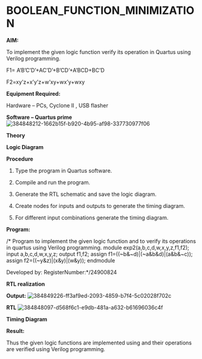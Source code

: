 # BOOLEAN_FUNCTION_MINIMIZATION

**AIM:**

To implement the given logic function verify its operation in Quartus using Verilog programming.

F1= A’B’C’D’+AC’D’+B’CD’+A’BCD+BC’D 

F2=xy’z+x’y’z+w’xy+wx’y+wxy

**Equipment Required:**

Hardware – PCs, Cyclone II , USB flasher

**Software – Quartus prime**
![384848212-1662b15f-b920-4b95-af98-337730977f06](https://github.com/user-attachments/assets/2aee78c4-9da4-42c2-9bad-25628176d221)

**Theory**

**Logic Diagram**

**Procedure**

1.	Type the program in Quartus software.

2.	Compile and run the program.

3.	Generate the RTL schematic and save the logic diagram.

4.	Create nodes for inputs and outputs to generate the timing diagram.

5.	For different input combinations generate the timing diagram.


**Program:**

/* Program to implement the given logic function and to verify its operations in quartus using Verilog programming. 
module exp2(a,b,c,d,w,x,y,z,f1,f2);
input a,b,c,d,w,x,y,z;
output f1,f2;
assign f1=((~b&~d)|(~a&b&d)|(a&b&~c));
assign f2=((~y&z)|(x&y)|(w&y));
endmodule

Developed by: RegisterNumber:*/24900824


**RTL realization**

**Output:**
![384849226-ff3af9ed-2093-4859-b7f4-5c02028f702c](https://github.com/user-attachments/assets/51dad019-d3c7-49f5-8399-d4071cfe07a6)

**RTL**
![384848097-d568f6c1-e9db-481a-a632-b61696036c4f](https://github.com/user-attachments/assets/38a70706-2553-49ce-a904-587f31670939)

**Timing Diagram**

**Result:**

Thus the given logic functions are implemented using and their operations are verified using Verilog programming.

